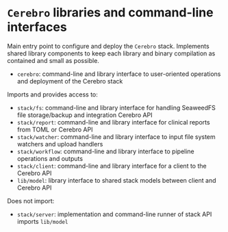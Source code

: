# `Cerebro` libraries and command-line interfaces

Main entry point to configure and deploy the `Cerebro` stack. Implements shared library components to keep each library and binary compilation as contained and small as possible.

* `cerebro`: command-line and library interface to user-oriented operations and deployment of the Cerebro stack

Imports and provides access to:

* `stack/fs`: command-line and library interface for handling SeaweedFS file storage/backup and integration Cerebro API
* `stack/report`: command-line and library interface for clinical reports from TOML or Cerebro API
* `stack/watcher`: command-line and library interface to input file system watchers and upload handlers
* `stack/workflow`: command-line and library interface to pipeline operations and outputs
* `stack/client`: command-line and library interface for a client to the Cerebro API
* `lib/model`: library interface to shared stack models between client and Cerebro API

Does not import:

* `stack/server`: implementation and command-line runner of stack API imports `lib/model`